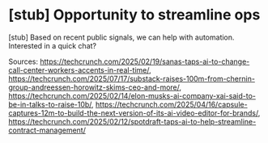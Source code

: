 # [stub] Opportunity to streamline ops

[stub] Based on recent public signals, we can help with automation. Interested in a quick chat?

Sources: https://techcrunch.com/2025/02/19/sanas-taps-ai-to-change-call-center-workers-accents-in-real-time/, https://techcrunch.com/2025/07/17/substack-raises-100m-from-chernin-group-andreessen-horowitz-skims-ceo-and-more/, https://techcrunch.com/2025/02/14/elon-musks-ai-company-xai-said-to-be-in-talks-to-raise-10b/, https://techcrunch.com/2025/04/16/capsule-captures-12m-to-build-the-next-version-of-its-ai-video-editor-for-brands/, https://techcrunch.com/2025/02/12/spotdraft-taps-ai-to-help-streamline-contract-management/